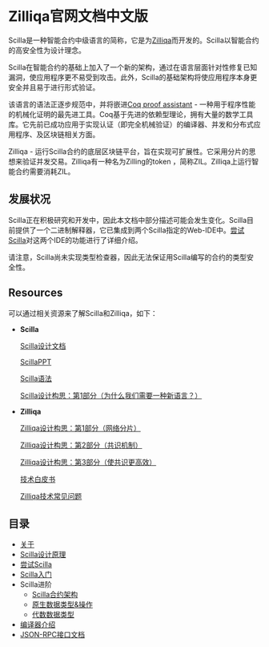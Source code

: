 # Zilliqa官网文档中文版

Scilla是一种智能合约中级语言的简称，它是为[Zilliqa](https://zilliqa.com/)而开发的。Scilla以智能合约的高安全性为设计理念。

Scilla在智能合约的基础上加入了一个新的架构，通过在语言层面针对性修复已知漏洞，使应用程序更不易受到攻击。此外，Scilla的基础架构将使应用程序本身更安全并且易于进行形式验证。

该语言的语法正逐步规范中，并将嵌进[Coq proof assistant](https://coq.inria.fr/) - 一种用于程序性能的机械化证明的最先进工具。Coq基于先进的依赖型理论，拥有大量的数学工具库。它先前已成功应用于实现认证（即完全机械验证）的编译器、并发和分布式应用程序、及区块链相关方面。

Zilliqa - 运行Scilla合约的底层区块链平台，旨在实现可扩展性。它采用分片的思想来验证并发交易。Zilliqa有一种名为Zilling的token ，简称ZIL。Zilliqa上运行智能合约需要消耗ZIL。

## 发展状况

Scilla正在积极研究和开发中，因此本文档中部分描述可能会发生变化。Scilla目前提供了一个二进制解释器，它已集成到两个Scilla指定的Web-IDE中。[尝试Scilla](./Zilliqa_cn/Scilla/尝试Scilla.md)对这两个IDE的功能进行了详细介绍。

请注意，Scilla尚未实现类型检查器，因此无法保证用Scilla编写的合约的类型安全性。

## Resources

可以通过相关资源来了解Scilla和Zilliqa，如下：

- **Scilla**

  [Scilla设计文档](https://arxiv.org/pdf/1801.00687.pdf)

  [ScillaPPT](https://drive.google.com/file/d/10gIef8jeoQ2h9kYInvU3s0i5B6Z9syGB/view)

  [Scilla语法](https://docs.zilliqa.com/scilla-grammar.pdf)

  [Scilla设计构思：第1部分（为什么我们需要一种新语言？）](https://blog.zilliqa.com/scilla-design-story-piece-by-piece-part-1-why-do-we-need-a-new-language-27d5f14ae661)

- **Zilliqa**

  [Zilliqa设计构思：第1部分（网络分片）](https://blog.zilliqa.com/https-blog-zilliqa-com-the-zilliqa-design-story-piece-by-piece-part1-d9cb32ea1e65)

  [Zilliqa设计构思：第2部分（共识机制）](https://blog.zilliqa.com/the-zilliqa-design-story-piece-by-piece-part-2-consensus-protocol-e38f6bf566e3)

  [Zilliqa设计构思：第3部分（使共识更高效）](https://blog.zilliqa.com/the-zilliqa-design-story-piece-by-piece-part-3-making-consensus-efficient-7a9c569a8f0e)

  [技术白皮书](https://docs.zilliqa.com/whitepaper.pdf)

  [Zilliqa技术常见问题](https://docs.zilliqa.com/techfaq.pdf)

## 目录

- [关于](./README.md)
- [Scilla设计原理](./Zilliqa_cn/Scilla/Scilla设计原理.md)
- [尝试Scilla](./Zilliqa_cn/Scilla/尝试Scilla.md)
- [Scilla入门](./Zilliqa_cn/Scilla/Scilla入门.md)
- Scilla进阶
  - [Scilla合约架构](./Zilliqa_cn/Scilla/Scilla合约架构.md)
  - [原生数据类型&操作](./Zilliqa_cn/Scilla/原生数据类型&操作.md)
  - [代数数据类型](./Zilliqa_cn/Scilla/代数数据类型.md)
- [编译器介绍](./Zilliqa_cn/Scilla/编译器介绍.md)
- [JSON-RPC接口文档](./JSON-RPC_cn/JSON-RPC_cn.md)

